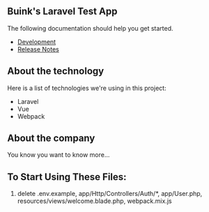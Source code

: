 ## Buink's Laravel Test App

The following documentation should help you get started.

+ [Development](./docs/DEVELOPMENT.md)
+ [Release Notes](./docs/CHANGELOG.md)

## About the technology

Here is a list of technologies we're using in this project:

* Laravel
* Vue
* Webpack

## About the company

You know you want to know more...

## To Start Using These Files:

1. delete .env.example, app/Http/Controllers/Auth/*, app/User.php, resources/views/welcome.blade.php, webpack.mix.js